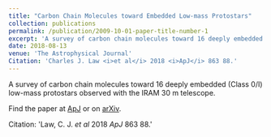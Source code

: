 ```yaml
---
title: "Carbon Chain Molecules toward Embedded Low-mass Protostars"
collection: publications
permalink: /publication/2009-10-01-paper-title-number-1
excerpt: 'A survey of carbon chain molecules toward 16 deeply embedded (Class 0/I) low-mass protostars observed with the IRAM 30 m telescope.'
date: 2018-08-13
venue: 'The Astrophysical Journal'
Citation: 'Charles J. Law <i>et al</i> 2018 <i>ApJ</i> 863 88.'
---
```

A survey of carbon chain molecules toward 16 deeply embedded (Class 0/I) low-mass protostars observed with the IRAM 30 m telescope.

Find the paper at [ApJ](https://iopscience.iop.org/article/10.3847/1538-4357/aacf9d) or on [arXiv](https://arxiv.org/abs/1807.05231).

Citation: 'Law, C. J. <i>et al</i> 2018 <i>ApJ</i> 863 88.'
